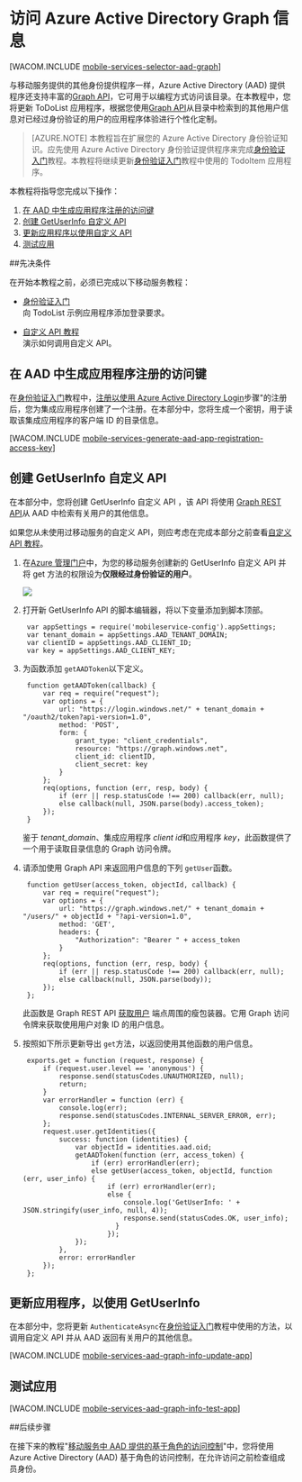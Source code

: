 <properties urlDisplayName="访问 Azure Active Directory Graph 信息" pageTitle="访问 Azure Active Directory Graph 信息 （Windows 应用商店） |移动开发人员中心" metaKeywords="" description="了解如何使用 Windows 应用商店应用程序中的 Graph API 访问 Azure Active Directory 信息。" metaCanonical="" disqusComments="1" umbracoNaviHide="1" documentationCenter="Mobile" title="Accessing Azure Active Directory Graph Information" authors="wesmc" manager="dwrede" />

<tags 
wacn.date="04/11/2015"
ms.service="mobile-services" ms.workload="mobile" ms.tgt_pltfrm="mobile-windows-store" ms.devlang="dotnet" ms.topic="article" ms.date="02/23/2015" ms.author="wesmc" />

# 访问 Azure Active Directory Graph 信息

[WACOM.INCLUDE [mobile-services-selector-aad-graph](../includes/mobile-services-selector-aad-graph.md)]


与移动服务提供的其他身份提供程序一样，Azure Active Directory (AAD) 提供程序还支持丰富的[Graph API]，它可用于以编程方式访问该目录。在本教程中，您将更新 ToDoList 应用程序，根据您使用[Graph API]从目录中检索到的其他用户信息对已经过身份验证的用户的应用程序体验进行个性化定制。

>[AZURE.NOTE] 本教程旨在扩展您的 Azure Active Directory 身份验证知识。应先使用 Azure Active Directory 身份验证提供程序来完成[身份验证入门]教程。本教程将继续更新[身份验证入门]教程中使用的 TodoItem 应用程序。



本教程将指导您完成以下操作：


1. [在 AAD 中生成应用程序注册的访问键] 
2. [创建 GetUserInfo 自定义 API] 
3. [更新应用程序以使用自定义 API] 
4. [测试应用]

##先决条件 

在开始本教程之前，必须已完成以下移动服务教程：

+ [身份验证入门]<br/>向 TodoList 示例应用程序添加登录要求。

+ [自定义 API 教程]<br/>演示如何调用自定义 API。 



## <a name="generate-key"></a>在 AAD 中生成应用程序注册的访问键


在[身份验证入门]教程中，[注册以使用 Azure Active Directory Login]步骤"的注册后，您为集成应用程序创建了一个注册。在本部分中，您将生成一个密钥，用于读取该集成应用程序的客户端 ID 的目录信息。 

[WACOM.INCLUDE [mobile-services-generate-aad-app-registration-access-key](../includes/mobile-services-generate-aad-app-registration-access-key.md)]



## <a name="create-api"></a>创建 GetUserInfo 自定义 API

在本部分中，您将创建 GetUserInfo 自定义 API ，该 API 将使用 [Graph REST API]从 AAD 中检索有关用户的其他信息。

如果您从未使用过移动服务的自定义 API，则应考虑在完成本部分之前查看[自定义 API 教程]。

1. 在[Azure 管理门户]中，为您的移动服务创建新的 GetUserInfo 自定义 API 并将 get 方法的权限设为**仅限经过身份验证的用户**。

    ![][0]

2. 打开新 GetUserInfo API 的脚本编辑器，将以下变量添加到脚本顶部。

        var appSettings = require('mobileservice-config').appSettings;
        var tenant_domain = appSettings.AAD_TENANT_DOMAIN;
        var clientID = appSettings.AAD_CLIENT_ID;
        var key = appSettings.AAD_CLIENT_KEY;



3. 为函数添加 `getAADToken`以下定义。

        function getAADToken(callback) {
            var req = require("request");
            var options = {
                url: "https://login.windows.net/" + tenant_domain + "/oauth2/token?api-version=1.0",
                method: 'POST',
                form: {
                    grant_type: "client_credentials",
                    resource: "https://graph.windows.net",
                    client_id: clientID,
                    client_secret: key
                }
            };
            req(options, function (err, resp, body) {
                if (err || resp.statusCode !== 200) callback(err, null);
                else callback(null, JSON.parse(body).access_token);
            });
        }

    鉴于 *tenant_domain*、集成应用程序 *client id*和应用程序 *key*，此函数提供了一个用于读取目录信息的 Graph 访问令牌。

4. 请添加使用 Graph API 来返回用户信息的下列 `getUser`函数。

        function getUser(access_token, objectId, callback) {
            var req = require("request");
            var options = {
                url: "https://graph.windows.net/" + tenant_domain + "/users/" + objectId + "?api-version=1.0",
                method: 'GET',
                headers: {
                    "Authorization": "Bearer " + access_token
                }
            };
            req(options, function (err, resp, body) {
                if (err || resp.statusCode !== 200) callback(err, null);
                else callback(null, JSON.parse(body));
            });
        };

    此函数是 Graph REST API [获取用户] 端点周围的瘦包装器。它用 Graph 访问令牌来获取使用用户对象 ID 的用户信息。

5. 按照如下所示更新导出 `get`方法，以返回使用其他函数的用户信息。

        exports.get = function (request, response) {
            if (request.user.level == 'anonymous') {
                response.send(statusCodes.UNAUTHORIZED, null);
                return;
            }
            var errorHandler = function (err) {
                console.log(err);
                response.send(statusCodes.INTERNAL_SERVER_ERROR, err);
            };
            request.user.getIdentities({
                success: function (identities) {
                    var objectId = identities.aad.oid;
                    getAADToken(function (err, access_token) {
                        if (err) errorHandler(err);
                        else getUser(access_token, objectId, function (err, user_info) {
                            if (err) errorHandler(err);
                            else {
                                console.log('GetUserInfo: ' + JSON.stringify(user_info, null, 4));
                                response.send(statusCodes.OK, user_info);
                              }
                            });
                    });
                },
                error: errorHandler
            });
        };


## <a name="update-app"></a>更新应用程序，以使用 GetUserInfo


在本部分中，您将更新 `AuthenticateAsync`在[身份验证入门]教程中使用的方法，以调用自定义 API 并从 AAD 返回有关用户的其他信息。 

[WACOM.INCLUDE [mobile-services-aad-graph-info-update-app](../includes/mobile-services-aad-graph-info-update-app.md)]


 


## <a name="test-app"></a>测试应用

[WACOM.INCLUDE [mobile-services-aad-graph-info-test-app](../includes/mobile-services-aad-graph-info-test-app.md)]




##<a name="next-steps"></a>后续步骤

在接下来的教程"[移动服务中 AAD 提供的基于角色的访问控制]"中，您将使用 Azure Active Directory (AAD) 基于角色的访问控制，在允许访问之前检查组成员身份。 


<!-- Anchors. -->
[在 AAD 中生成应用程序注册的访问键]: #generate-key
[创建 GetUserInfo 自定义 API]: #create-api
[更新应用程序以使用自定义 API]: #update-app
[测试应用]: #test-app
[后续步骤]:#next-steps

<!-- Images -->
[0]: ./media/mobile-services-javascript-backend-windows-store-dotnet-aad-graph-info/create-getuserinfo.png


<!-- URLs. -->
[身份验证入门]: /zh-cn/documentation/articles/mobile-services-windows-store-dotnet-get-started-users/
[如何向 Azure Active Directory 注册]: /zh-cn/documentation/articles/mobile-services-how-to-register-active-directory-authentication/
[Azure 管理门户]: https://manage.windowsazure.cn/
[自定义 API 教程]: /zh-cn/documentation/articles/mobile-services-windows-store-dotnet-call-custom-api/
[存储服务器脚本]: /zh-cn/documentation/articles/mobile-services-store-scripts-source-control/
[注册以使用 Azure Active Directory Login]: /zh-cn/documentation/articles/mobile-services-how-to-register-active-directory-authentication/
[Graph API]: https://msdn.microsoft.com/zh-CN/library/azure/hh974478.aspx
[Graph REST API]: https://msdn.microsoft.com/zh-CN/library/azure/hh974478.aspx
[获取用户]: https://msdn.microsoft.com/zh-CN/library/azure/dn151678.aspx
[移动服务中 AAD 提供的基于角色的访问控制]: /zh-cn/documentation/articles/mobile-services-javascript-backend-windows-store-dotnet-aad-rbac/
